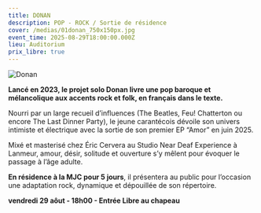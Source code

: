 ```yaml
---
title: DONAN
description: POP - ROCK / Sortie de résidence
cover: /medias/01donan_750x150px.jpg
event_time: 2025-08-29T18:00:00.000Z
lieu: Auditorium
prix_libre: true
---
```

![Donan](/medias/01donan_750x150px.jpg "Donan Live")

**Lancé en 2023, le projet solo Donan livre une pop baroque et mélancolique aux accents rock et folk, en français dans le texte.** 

Nourri par un large recueil d’influences (The Beatles, Feu! Chatterton ou encore The Last Dinner Party), le jeune carantécois dévoile son univers intimiste et électrique avec la sortie de son premier EP “Amor” en juin 2025. 

Mixé et masterisé chez Éric Cervera au Studio Near Deaf Experience à Lanmeur, amour, désir, solitude et ouverture s’y mêlent pour évoquer le passage à l’âge adulte.

**En résidence à la MJC pour 5 jours**, il présentera au public pour l’occasion une adaptation rock, dynamique et dépouillée de son répertoire.

**vendredi 29 aôut - 18h00 - Entrée Libre au chapeau**